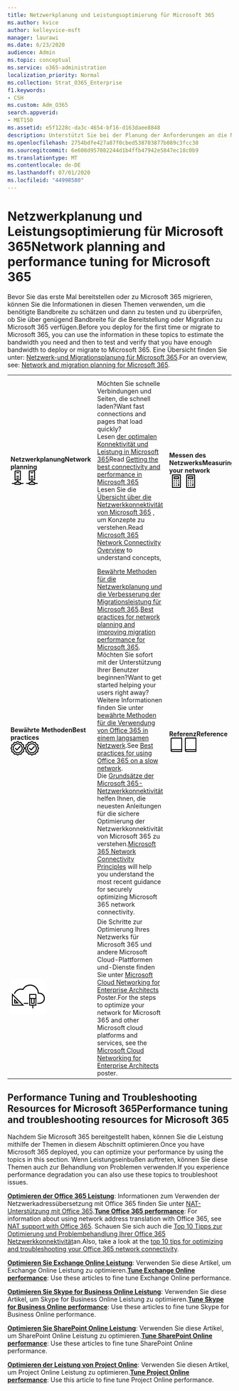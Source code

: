 ```yaml
---
title: Netzwerkplanung und Leistungsoptimierung für Microsoft 365
ms.author: kvice
author: kelleyvice-msft
manager: laurawi
ms.date: 6/23/2020
audience: Admin
ms.topic: conceptual
ms.service: o365-administration
localization_priority: Normal
ms.collection: Strat_O365_Enterprise
f1.keywords:
- CSH
ms.custom: Adm_O365
search.appverid:
- MET150
ms.assetid: e5f1228c-da3c-4654-bf16-d163daee8848
description: Unterstützt Sie bei der Planung der Anforderungen an die Netzwerkbandbreite für Microsoft 365. Sobald Sie bereitgestellt haben, kehren Sie hier zur Feinabstimmung zurück und beheben Sie die Leistung von Microsoft 365.
ms.openlocfilehash: 2754bdfe427a87f0cbed538703877b089c3fcc38
ms.sourcegitcommit: 6e608d957082244d1b4ffb47942e5847ec18c0b9
ms.translationtype: MT
ms.contentlocale: de-DE
ms.lasthandoff: 07/01/2020
ms.locfileid: "44998580"
---
```

# <a name="network-planning-and-performance-tuning-for-microsoft-365"></a><span data-ttu-id="8de56-104">Netzwerkplanung und Leistungsoptimierung für Microsoft 365</span><span class="sxs-lookup"><span data-stu-id="8de56-104">Network planning and performance tuning for Microsoft 365</span></span>
<span data-ttu-id="8de56-105">Bevor Sie das erste Mal bereitstellen oder zu Microsoft 365 migrieren, können Sie die Informationen in diesen Themen verwenden, um die benötigte Bandbreite zu schätzen und dann zu testen und zu überprüfen, ob Sie über genügend Bandbreite für die Bereitstellung oder Migration zu Microsoft 365 verfügen.</span><span class="sxs-lookup"><span data-stu-id="8de56-105">Before you deploy for the first time or migrate to Microsoft 365, you can use the information in these topics to estimate the bandwidth you need and then to test and verify that you have enough bandwidth to deploy or migrate to Microsoft 365.</span></span> <span data-ttu-id="8de56-106">Eine Übersicht finden Sie unter: [Netzwerk-und Migrationsplanung für Microsoft 365](network-and-migration-planning.md).</span><span class="sxs-lookup"><span data-stu-id="8de56-106">For an overview, see: [Network and migration planning for Microsoft 365](network-and-migration-planning.md).</span></span>
  
|||||
|:-----|:-----|:-----|:-----|
|<span data-ttu-id="8de56-107">**Netzwerkplanung**</span><span class="sxs-lookup"><span data-stu-id="8de56-107">**Network planning**</span></span> <br/> <span data-ttu-id="8de56-108">![Netzwerk](media/5e9dcd06-601b-4b28-88dc-f524e7548794.png)</span><span class="sxs-lookup"><span data-stu-id="8de56-108">![Network](media/5e9dcd06-601b-4b28-88dc-f524e7548794.png)</span></span>           <br/> |<span data-ttu-id="8de56-109">Möchten Sie schnelle Verbindungen und Seiten, die schnell laden?</span><span class="sxs-lookup"><span data-stu-id="8de56-109">Want fast connections and pages that load quickly?</span></span>  <br/> <span data-ttu-id="8de56-110">Lesen [der optimalen Konnektivität und Leistung in Microsoft 365](https://aka.ms/o365perfprinciples)</span><span class="sxs-lookup"><span data-stu-id="8de56-110">Read [Getting the best connectivity and performance in Microsoft 365](https://aka.ms/o365perfprinciples)</span></span> <br/> <span data-ttu-id="8de56-111">Lesen Sie die [Übersicht über die Netzwerkkonnektivität von Microsoft 365](https://docs.microsoft.com/office365/enterprise/office-365-networking-overview) , um Konzepte zu verstehen.</span><span class="sxs-lookup"><span data-stu-id="8de56-111">Read [Microsoft 365 Network Connectivity Overview](https://docs.microsoft.com/office365/enterprise/office-365-networking-overview) to understand concepts,</span></span>  <br/> |<span data-ttu-id="8de56-112">**Messen des Netzwerks**</span><span class="sxs-lookup"><span data-stu-id="8de56-112">**Measuring your network**</span></span> <br/> <span data-ttu-id="8de56-113">![Rechner](media/d690a132-4884-40eb-a918-526bb3dff3cc.png)</span><span class="sxs-lookup"><span data-stu-id="8de56-113">![Calculator](media/d690a132-4884-40eb-a918-526bb3dff3cc.png)</span></span>           <br/> |<span data-ttu-id="8de56-114">Lesen Sie [Microsoft 365-Leistungsoptimierung mithilfe von Baselines und Performance History](performance-tuning-using-baselines-and-history.md) and [Performance Troubleshooting Plan for Microsoft 365](performance-troubleshooting-plan.md).</span><span class="sxs-lookup"><span data-stu-id="8de56-114">Read [Microsoft 365 performance tuning using baselines and performance history](performance-tuning-using-baselines-and-history.md) and [Performance troubleshooting plan for Microsoft 365](performance-troubleshooting-plan.md).</span></span>  <br/> <span data-ttu-id="8de56-115">Verwenden Sie diese Tools, um [Ihr vorhandenes Netzwerk auszuwerten](network-and-migration-planning.md#calculators).</span><span class="sxs-lookup"><span data-stu-id="8de56-115">Use these tools to [evaluate your existing network](network-and-migration-planning.md#calculators).</span></span>  <br/> |
|<span data-ttu-id="8de56-116">**Bewährte Methoden**</span><span class="sxs-lookup"><span data-stu-id="8de56-116">**Best practices**</span></span> <br/> <span data-ttu-id="8de56-117">![Bewährte Methoden](media/2a659a5c-1007-47d3-a6c6-a19e018ab29b.png)</span><span class="sxs-lookup"><span data-stu-id="8de56-117">![Best practices](media/2a659a5c-1007-47d3-a6c6-a19e018ab29b.png)</span></span>           <br/> |<span data-ttu-id="8de56-118">[Bewährte Methoden für die Netzwerkplanung und die Verbesserung der Migrationsleistung für Microsoft 365](network-and-migration-planning.md#BestPractices).</span><span class="sxs-lookup"><span data-stu-id="8de56-118">[Best practices for network planning and improving migration performance for Microsoft 365](network-and-migration-planning.md#BestPractices).</span></span> <span data-ttu-id="8de56-119">Möchten Sie sofort mit der Unterstützung Ihrer Benutzer beginnen?</span><span class="sxs-lookup"><span data-stu-id="8de56-119">Want to get started helping your users right away?</span></span> <span data-ttu-id="8de56-120">Weitere Informationen finden Sie unter [bewährte Methoden für die Verwendung von Office 365 in einem langsamen Netzwerk](https://support.office.com/article/fd16c8d2-4799-4c39-8fd7-045f06640166).</span><span class="sxs-lookup"><span data-stu-id="8de56-120">See [Best practices for using Office 365 on a slow network](https://support.office.com/article/fd16c8d2-4799-4c39-8fd7-045f06640166).</span></span>  <br/> <span data-ttu-id="8de56-121">Die [Grundsätze der Microsoft 365-Netzwerkkonnektivität](https://aka.ms/o365networkingprinciples) helfen Ihnen, die neuesten Anleitungen für die sichere Optimierung der Netzwerkkonnektivität von Microsoft 365 zu verstehen.</span><span class="sxs-lookup"><span data-stu-id="8de56-121">[Microsoft 365 Network Connectivity Principles](https://aka.ms/o365networkingprinciples) will help you understand the most recent guidance for securely optimizing Microsoft 365 network connectivity.</span></span>  <br/> |<span data-ttu-id="8de56-122">**Referenz**</span><span class="sxs-lookup"><span data-stu-id="8de56-122">**Reference**</span></span> <br/> <span data-ttu-id="8de56-123">![Buch oder Journal](media/56dff3c1-f605-48d8-811f-7d13ce639ecd.png)</span><span class="sxs-lookup"><span data-stu-id="8de56-123">![Book or Journal](media/56dff3c1-f605-48d8-811f-7d13ce639ecd.png)</span></span>           <br/> |<span data-ttu-id="8de56-124">Möchten Sie die Details wie eine Liste von IP-Adressen und Ports?</span><span class="sxs-lookup"><span data-stu-id="8de56-124">Want the details, like a list of IP addresses and ports?</span></span> <span data-ttu-id="8de56-125">Weitere Informationen finden Sie [in der Referenz zur Netzwerkplanung für Microsoft 365](network-and-migration-planning.md#NetReference).</span><span class="sxs-lookup"><span data-stu-id="8de56-125">See the [Network planning reference for Microsoft 365](network-and-migration-planning.md#NetReference).</span></span>  <br/> |
|![Siehe das Poster Microsoft Cloud Networking for Enterprise Architects](media/3094be9f-2407-4fa5-896d-aa66ef7b9bb9.png)           <br/> |<span data-ttu-id="8de56-127">Die Schritte zur Optimierung Ihres Netzwerks für Microsoft 365 und andere Microsoft Cloud-Plattformen und-Dienste finden Sie unter [Microsoft Cloud Networking for Enterprise Architects](https://aka.ms/cloudarchnetworking) Poster.</span><span class="sxs-lookup"><span data-stu-id="8de56-127">For the steps to optimize your network for Microsoft 365 and other Microsoft cloud platforms and services, see the [Microsoft Cloud Networking for Enterprise Architects](https://aka.ms/cloudarchnetworking) poster.</span></span>  <br/> |
   
## <a name="performance-tuning-and-troubleshooting-resources-for-microsoft-365"></a><span data-ttu-id="8de56-128">Performance Tuning and Troubleshooting Resources for Microsoft 365</span><span class="sxs-lookup"><span data-stu-id="8de56-128">Performance tuning and troubleshooting resources for Microsoft 365</span></span>
<span data-ttu-id="8de56-129"><a name="apptuning"> </a></span><span class="sxs-lookup"><span data-stu-id="8de56-129"><a name="apptuning"> </a></span></span>

<span data-ttu-id="8de56-130">Nachdem Sie Microsoft 365 bereitgestellt haben, können Sie die Leistung mithilfe der Themen in diesem Abschnitt optimieren.</span><span class="sxs-lookup"><span data-stu-id="8de56-130">Once you have Microsoft 365 deployed, you can optimize your performance by using the topics in this section.</span></span> <span data-ttu-id="8de56-131">Wenn Leistungseinbußen auftreten, können Sie diese Themen auch zur Behandlung von Problemen verwenden.</span><span class="sxs-lookup"><span data-stu-id="8de56-131">If you experience performance degradation you can also use these topics to troubleshoot issues.</span></span>
  
 <span data-ttu-id="8de56-132">**[Optimieren der Office 365 Leistung](tune-office-365-performance.md)**: Informationen zum Verwenden der Netzwerkadressübersetzung mit Office 365 finden Sie unter [NAT-Unterstützung mit Office 365](nat-support-with-office-365.md).</span><span class="sxs-lookup"><span data-stu-id="8de56-132">**[Tune Office 365 performance](tune-office-365-performance.md)**: For information about using network address translation with Office 365, see [NAT support with Office 365](nat-support-with-office-365.md).</span></span> <span data-ttu-id="8de56-133">Schauen Sie sich auch die [Top 10 Tipps zur Optimierung und Problembehandlung Ihrer Office 365 Netzwerkkonnektivität](https://docs.microsoft.com/archive/blogs/onthewire/top-10-tips-for-optimising-troubleshooting-your-office-365-network-connectivity)an.</span><span class="sxs-lookup"><span data-stu-id="8de56-133">Also, take a look at the [top 10 tips for optimizing and troubleshooting your Office 365 network connectivity](https://docs.microsoft.com/archive/blogs/onthewire/top-10-tips-for-optimising-troubleshooting-your-office-365-network-connectivity).</span></span> 
  
 <span data-ttu-id="8de56-134">**[Optimieren Sie Exchange Online Leistung](tune-exchange-online-performance.md)**: Verwenden Sie diese Artikel, um Exchange Online Leistung zu optimieren.</span><span class="sxs-lookup"><span data-stu-id="8de56-134">**[Tune Exchange Online performance](tune-exchange-online-performance.md)**: Use these articles to fine tune Exchange Online performance.</span></span> 
  
 <span data-ttu-id="8de56-135">**[Optimieren Sie Skype for Business Online Leistung](tune-skype-for-business-online-performance.md)**: Verwenden Sie diese Artikel, um Skype for Business Online Leistung zu optimieren.</span><span class="sxs-lookup"><span data-stu-id="8de56-135">**[Tune Skype for Business Online performance](tune-skype-for-business-online-performance.md)**: Use these articles to fine tune Skype for Business Online performance.</span></span> 
  
 <span data-ttu-id="8de56-136">**[Optimieren Sie SharePoint Online Leistung](tune-sharepoint-online-performance.md)**: Verwenden Sie diese Artikel, um SharePoint Online Leistung zu optimieren.</span><span class="sxs-lookup"><span data-stu-id="8de56-136">**[Tune SharePoint Online performance](tune-sharepoint-online-performance.md)**: Use these articles to fine tune SharePoint Online performance.</span></span> 
  
 <span data-ttu-id="8de56-137">**[Optimieren der Leistung von Project Online](https://support.office.com/article/12ba0ebd-c616-42e5-b9b6-cad570e8409c)**: Verwenden Sie diesen Artikel, um Project Online Leistung zu optimieren.</span><span class="sxs-lookup"><span data-stu-id="8de56-137">**[Tune Project Online performance](https://support.office.com/article/12ba0ebd-c616-42e5-b9b6-cad570e8409c)**: Use this article to fine tune Project Online performance.</span></span> 
